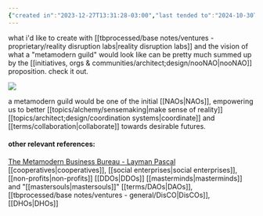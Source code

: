 ```yaml
---
{"created in":"2023-12-27T13:31:28-03:00","last tended to":"2024-10-30T18:08:05-03:00","tags":["concept","metamodernism","decentralizedwork","collective","intelligence","collaboration","🌱","response"],"notestage":["🌱"],"dg-publish":true,"relevancescore":94,"permalink":"/responses/design/metamodern-guild/","dgPassFrontmatter":true,"created":"2023-12-27T13:31:28.319-03:00","updated":"2024-10-30T18:19:45.090-03:00"}
---
```


what i'd like to create with [[tbprocessed/base notes/ventures - proprietary/reality disruption labs\|reality disruption labs]] and the vision of what a "metamodern guild" would look like can be pretty much summed up by the [[initiatives, orgs & communities/architect;design/nooNAO\|nooNAO]] proposition. check it out.

![](https://i.imgur.com/j0kkgYN.png)

a metamodern guild would be one of the initial [[NAOs\|NAOs]], empowering us to better [[topics/alchemy/sensemaking\|make sense of reality]] [[topics/architect;design/coordination systems\|coordinate]] and [[terms/collaboration\|collaborate]] towards desirable futures.

#### other relevant references:

[The Metamodern Business Bureau - Layman Pascal](https://laymanpascal.substack.com/p/the-metamodern-business-bureau-mmbb)
[[cooperatives\|cooperatives]], [[social enterprises\|social enterprises]], [[non-profits\|non-profits]]
[[DDOs\|DDOs]]
[[masterminds\|masterminds]] and "[[mastersouls\|mastersouls]]"
[[terms/DAOs\|DAOs]], [[tbprocessed/base notes/ventures - general/DisCO\|DisCOs]], [[DHOs\|DHOs]]